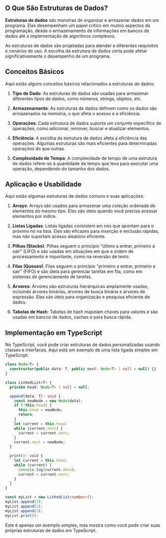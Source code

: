 ## O Que São Estruturas de Dados?

**Estruturas de dados** são maneiras de organizar e armazenar dados em um programa. Elas desempenham um papel crítico em muitos aspectos da programação, desde o armazenamento de informações em bancos de dados até a implementação de algoritmos complexos.

As estruturas de dados são projetadas para atender a diferentes requisitos e cenários de uso. A escolha da estrutura de dados certa pode afetar significativamente o desempenho de um programa.

## Conceitos Básicos

Aqui estão alguns conceitos básicos relacionados a estruturas de dados:

1. **Tipo de Dado**: As estruturas de dados são usadas para armazenar diferentes tipos de dados, como números, strings, objetos, etc.

2. **Armazenamento**: As estruturas de dados definem como os dados são armazenados na memória, o que afeta o acesso e a eficiência.

3. **Operações**: Cada estrutura de dados suporta um conjunto específico de operações, como adicionar, remover, buscar e atualizar elementos.

4. **Eficiência**: A escolha da estrutura de dados afeta a eficiência das operações. Algumas estruturas são mais eficientes para determinadas operações do que outras.

5. **Complexidade de Tempo**: A complexidade de tempo de uma estrutura de dados refere-se à quantidade de tempo que leva para executar uma operação, dependendo do tamanho dos dados.

## Aplicação e Usabilidade

Aqui estão algumas estruturas de dados comuns e suas aplicações:

1. **Arrays**: Arrays são usados para armazenar uma coleção ordenada de elementos do mesmo tipo. Eles são úteis quando você precisa acessar elementos por índice.

2. **Listas Ligadas**: Listas ligadas consistem em nós que apontam para o próximo nó na lista. Eles são eficazes para inserção e exclusão rápidas, mas não suportam acesso aleatório eficiente.

3. **Pilhas (Stacks)**: Pilhas seguem o princípio "último a entrar, primeiro a sair" (LIFO) e são usadas em situações em que a ordem de processamento é importante, como na reversão de texto.

4. **Filas (Queues)**: Filas seguem o princípio "primeiro a entrar, primeiro a sair" (FIFO) e são úteis para gerenciar tarefas em fila, como em sistemas de gerenciamento de tarefas.

5. **Árvores**: Árvores são estruturas hierárquicas amplamente usadas, incluindo árvores binárias, árvores de busca binária e árvores de expressão. Elas são úteis para organização e pesquisa eficiente de dados.

6. **Tabelas de Hash**: Tabelas de hash mapeiam chaves para valores e são usadas em bancos de dados, caches e para busca rápida.

## Implementação em TypeScript

No TypeScript, você pode criar estruturas de dados personalizadas usando classes e interfaces. Aqui está um exemplo de uma lista ligada simples em TypeScript:

```typescript
class Node<T> {
  constructor(public data: T, public next: Node<T> | null = null) {}
}

class LinkedList<T> {
  private head: Node<T> | null = null;

  append(data: T): void {
    const newNode = new Node(data);
    if (!this.head) {
      this.head = newNode;
      return;
    }
    let current = this.head;
    while (current.next) {
      current = current.next;
    }
    current.next = newNode;
  }

  print(): void {
    let current = this.head;
    while (current) {
      console.log(current.data);
      current = current.next;
    }
  }
}

const myList = new LinkedList<number>();
myList.append(1);
myList.append(2);
myList.append(3);
myList.print();
```

Este é apenas um exemplo simples, mas mostra como você pode criar suas próprias estruturas de dados em TypeScript.
